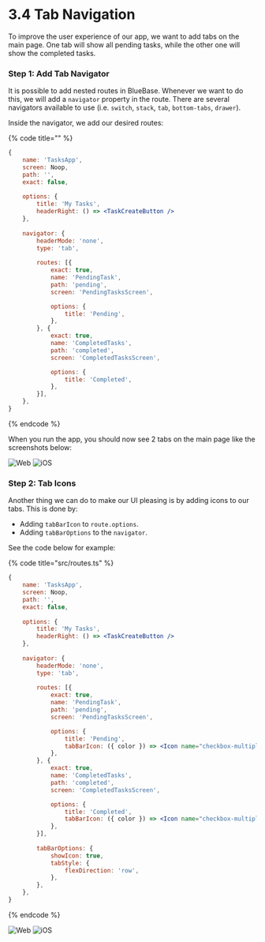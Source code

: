 # 3.4 Tab Navigation

To improve the user experience of our app, we want to add tabs on the main page. One tab will show all pending tasks, while the other one will show the completed tasks.

### Step 1: Add Tab Navigator

It is possible to add nested routes in BlueBase. Whenever we want to do this, we will add a `navigator` property in the route. There are several navigators available to use (i.e. `switch`, `stack`, `tab`, `bottom-tabs`, `drawer`).

Inside the navigator, we add our desired routes:

{% code title="" %}
```jsx
{
	name: 'TasksApp',
	screen: Noop,
	path: '',
	exact: false,
	
	options: {
		title: 'My Tasks',
		headerRight: () => <TaskCreateButton />
	},
	
	navigator: {
		headerMode: 'none',
		type: 'tab',
	
		routes: [{
			exact: true,
			name: 'PendingTask',
			path: 'pending',
			screen: 'PendingTasksScreen',

			options: {
				title: 'Pending',
			},
		}, {
			exact: true,
			name: 'CompletedTasks',
			path: 'completed',
			screen: 'CompletedTasksScreen',

			options: {
				title: 'Completed',
			},
		}],
	},
}
```
{% endcode %}

When you run the app, you should now see 2 tabs on the main page like the screenshots below:

![Web](<../../.gitbook/assets/Screenshot 2022-04-22 at 11.48.23 PM.png>) ![iOS](<../../.gitbook/assets/Screenshot 2022-04-22 at 11.48.25 PM.png>)

### Step 2: Tab Icons

Another thing we can do to make our UI pleasing is by adding icons to our tabs. This is done by:

* Adding `tabBarIcon` to `route.options`.
* Adding `tabBarOptions` to the `navigator`.

See the code below for example:

{% code title="src/routes.ts" %}
```jsx
{
	name: 'TasksApp',
	screen: Noop,
	path: '',
	exact: false,
	
	options: {
		title: 'My Tasks',
		headerRight: () => <TaskCreateButton />
	},
	
	navigator: {
		headerMode: 'none',
		type: 'tab',
	
		routes: [{
			exact: true,
			name: 'PendingTask',
			path: 'pending',
			screen: 'PendingTasksScreen',

			options: {
				title: 'Pending',
				tabBarIcon: ({ color }) => <Icon name="checkbox-multiple-blank-outline" color={color} />,
			},
		}, {
			exact: true,
			name: 'CompletedTasks',
			path: 'completed',
			screen: 'CompletedTasksScreen',

			options: {
				title: 'Completed',
				tabBarIcon: ({ color }) => <Icon name="checkbox-multiple-marked" color={color} />,
			},
		}],
	
		tabBarOptions: {
			showIcon: true,
			tabStyle: {
				flexDirection: 'row',
			},
		},
	},
}
```
{% endcode %}

![Web](<../../.gitbook/assets/Screenshot 2022-04-22 at 11.56.53 PM.png>) ![iOS](<../../.gitbook/assets/Screenshot 2022-04-22 at 11.56.55 PM.png>)
